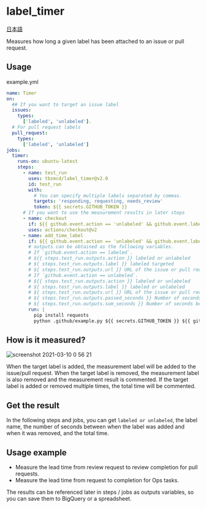 # label_timer
[日本語](https://github.com/tbsmcd/label_timer/blob/master/docs/README.ja.md)

Measures how long a given label has been attached to an issue or pull request.

## Usage
example.yml

```yaml
name: Timer
on:
  ## If you want to target an issue label
  issues:
    types:
      ['labeled', 'unlabeled'].
  # For pull request labels
  pull_request:
    types:
      ['labeled', 'unlabeled']
jobs:
  timer:
    runs-on: ubuntu-latest
    steps:
      - name: test_run
        uses: tbsmcd/label_timer@v2.0
        id: test_run
        with:
          # You can specify multiple labels separated by commas.
          targets: 'responding, requesting, needs_review'
          token: ${{ secrets.GITHUB_TOKEN }}
      # If you want to use the measurement results in later steps
      - name: checkout
        if: ${{ github.event.action == 'unlabeled' && github.event.label.name == 'responding' }}
        uses: actions/checkout@v2
      - name: add_time_label
        if: ${{ github.event.action == 'unlabeled' && github.event.label.name == 'responding' }}
        # outputs can be obtained as the following variables.
        # If `github.event.action == labeled`.
        # ${{ steps.test_run.outputs.action }} labeled or unlabeled
        # ${ steps.test_run.outputs.label }} labeled targeted
        # ${ steps.test_run.outputs.url }} URL of the issue or pull request that was targeted.
        # If `github.event.action == unlabeled`.
        # ${{ steps.test_run.outputs.action }} labeled or unlabeled
        # ${ steps.test_run.outputs.label }} labeled or unlabeled
        # ${ steps.test_run.outputs.url }} URL of the issue or pull request that was targeted
        # ${ steps.test_run.outputs.passed_seconds }} Number of seconds between label assignment and removal
        # ${ steps.test_run.outputs.sum_seconds }} Number of seconds between labeling and deletion (total)
        run: |
          pip install requests
          python .github/example.py ${{ secrets.GITHUB_TOKEN }} ${{ github.event.issue.url }} ${{ steps.test_run.outputs.sum_seconds }}
```

## How is it measured?

![screenshot 2021-03-10 0 56 21](https://user-images.githubusercontent.com/174922/110499414-8affb700-813b-11eb-90a4-1e6629c414f4.png)

When the target label is added, the measurement label will be added to the issue/pull request. When the target label is removed, the measurement label is also removed and the measurement result is commented. If the target label is added or removed multiple times, the total time will be commented.

## Get the result

In the following steps and jobs, you can get `labeled or unlabeled`, the label name, the number of seconds between when the label was added and when it was removed, and the total time.

## Usage example

- Measure the lead time from review request to review completion for pull requests.
- Measure the lead time from request to completion for Ops tasks.

The results can be referenced later in steps / jobs as outputs variables, so you can save them to BigQuery or a spreadsheet.